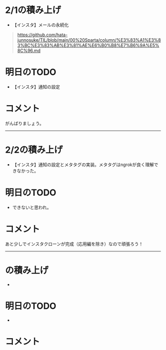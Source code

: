 # 2/1の積み上げ
- 【インスタ】メールの永続化
>https://github.com/hata-junnosuke/TIL/blob/main/00%20Sparta/column/%E3%83%A1%E3%83%BC%E3%83%AB%E3%81%AE%E6%B0%B8%E7%B6%9A%E5%8C%96.md
# 明日のTODO
- 【インスタ】通知の設定
# コメント
がんばりましょう。
<br/>

---
# 2/2の積み上げ
- 【インスタ】通知の設定とメタタグの実装。メタタグはngrokが良く理解できなかった。
# 明日のTODO
- できないと思われ。
# コメント
あと少しでインスタクローンが完成（応用編を除き）なので頑張ろう！
<br/>

---
# の積み上げ
- 
# 明日のTODO
- 
# コメント

<br/>
